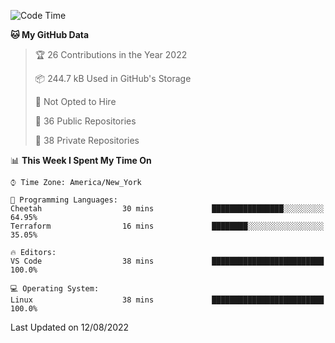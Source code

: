 <!--START_SECTION:waka-->
![Code Time](http://img.shields.io/badge/Code%20Time-63%20hrs%2052%20mins-blue)

**🐱 My GitHub Data** 

> 🏆 26 Contributions in the Year 2022
 > 
> 📦 244.7 kB Used in GitHub's Storage 
 > 
> 🚫 Not Opted to Hire
 > 
> 📜 36 Public Repositories 
 > 
> 🔑 38 Private Repositories  
 > 
📊 **This Week I Spent My Time On** 

```text
⌚︎ Time Zone: America/New_York

💬 Programming Languages: 
Cheetah                  30 mins             ████████████████░░░░░░░░░   64.95% 
Terraform                16 mins             ████████░░░░░░░░░░░░░░░░░   35.05%

🔥 Editors: 
VS Code                  38 mins             █████████████████████████   100.0%

💻 Operating System: 
Linux                    38 mins             █████████████████████████   100.0%

```


 Last Updated on 12/08/2022
<!--END_SECTION:waka-->